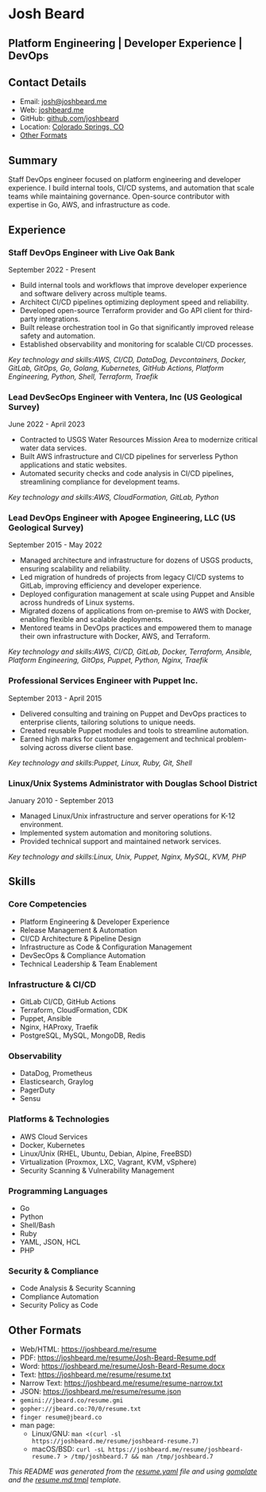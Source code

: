 # Josh Beard

## Platform Engineering | Developer Experience | DevOps

## Contact Details

* Email: [josh@joshbeard.me](mailto:josh@joshbeard.me)
* Web: [joshbeard.me](https://joshbeard.me)
* GitHub: [github.com/joshbeard](https://github.com/joshbeard)
* Location: [Colorado Springs, CO](https://maps.app.goo.gl/v5jKrjZ8whT3nwgv7)
* [Other Formats](#other-formats)

## Summary

Staff DevOps engineer focused on platform engineering and developer experience.  I build internal tools, CI/CD systems, and automation that scale teams while maintaining governance. Open-source contributor with expertise in Go, AWS, and infrastructure as code.


## Experience
### Staff DevOps Engineer with Live Oak Bank

September 2022 - Present
* Build internal tools and workflows that improve developer experience and software delivery across multiple teams.
* Architect CI/CD pipelines optimizing deployment speed and reliability.
* Developed open-source Terraform provider and Go API client for third-party integrations.
* Built release orchestration tool in Go that significantly improved release safety and automation.
* Established observability and monitoring for scalable CI/CD processes.

_Key technology and skills:AWS, CI/CD, DataDog, Devcontainers, Docker, GitLab, GitOps, Go, Golang, Kubernetes, GitHub Actions, Platform Engineering, Python, Shell, Terraform, Traefik_
### Lead DevSecOps Engineer with Ventera, Inc (US Geological Survey)

June 2022 - April 2023
* Contracted to USGS Water Resources Mission Area to modernize critical water data services.
* Built AWS infrastructure and CI/CD pipelines for serverless Python applications and static websites.
* Automated security checks and code analysis in CI/CD pipelines, streamlining compliance for development teams.

_Key technology and skills:AWS, CloudFormation, GitLab, Python_
### Lead DevOps Engineer with Apogee Engineering, LLC (US Geological Survey)

September 2015 - May 2022
* Managed architecture and infrastructure for dozens of USGS products, ensuring scalability and reliability.
* Led migration of hundreds of projects from legacy CI/CD systems to GitLab, improving efficiency and developer experience.
* Deployed configuration management at scale using Puppet and Ansible across hundreds of Linux systems.
* Migrated dozens of applications from on-premise to AWS with Docker, enabling flexible and scalable deployments.
* Mentored teams in DevOps practices and empowered them to manage their own infrastructure with Docker, AWS, and Terraform.

_Key technology and skills:AWS, CI/CD, GitLab, Docker, Terraform, Ansible, Platform Engineering, GitOps, Puppet, Python, Nginx, Traefik_
### Professional Services Engineer with Puppet Inc.

September 2013 - April 2015
* Delivered consulting and training on Puppet and DevOps practices to enterprise clients, tailoring solutions to unique needs.
* Created reusable Puppet modules and tools to streamline automation.
* Earned high marks for customer engagement and technical problem-solving across diverse client base.

_Key technology and skills:Puppet, Linux, Ruby, Git, Shell_
### Linux/Unix Systems Administrator with Douglas School District

January 2010 - September 2013
* Managed Linux/Unix infrastructure and server operations for K-12 environment.
* Implemented system automation and monitoring solutions.
* Provided technical support and maintained network services.

_Key technology and skills:Linux, Unix, Puppet, Nginx, MySQL, KVM, PHP_
## Skills
### Core Competencies
- Platform Engineering & Developer Experience
- Release Management & Automation
- CI/CD Architecture & Pipeline Design
- Infrastructure as Code & Configuration Management
- DevSecOps & Compliance Automation
- Technical Leadership & Team Enablement
### Infrastructure & CI/CD
- GitLab CI/CD, GitHub Actions
- Terraform, CloudFormation, CDK
- Puppet, Ansible
- Nginx, HAProxy, Traefik
- PostgreSQL, MySQL, MongoDB, Redis
### Observability
- DataDog, Prometheus
- Elasticsearch, Graylog
- PagerDuty
- Sensu
### Platforms & Technologies
- AWS Cloud Services
- Docker, Kubernetes
- Linux/Unix (RHEL, Ubuntu, Debian, Alpine, FreeBSD)
- Virtualization (Proxmox, LXC, Vagrant, KVM, vSphere)
- Security Scanning & Vulnerability Management
### Programming Languages
- Go
- Python
- Shell/Bash
- Ruby
- YAML, JSON, HCL
- PHP
### Security & Compliance
- Code Analysis & Security Scanning
- Compliance Automation
- Security Policy as Code

## Other Formats

* Web/HTML: <https://joshbeard.me/resume>
* PDF: <https://joshbeard.me/resume/Josh-Beard-Resume.pdf>
* Word: <https://joshbeard.me/resume/Josh-Beard-Resume.docx>
* Text: <https://joshbeard.me/resume/resume.txt>
* Narrow Text: <https://joshbeard.me/resume/resume-narrow.txt>
* JSON: <https://joshbeard.me/resume/resume.json>
* `gemini://jbeard.co/resume.gmi`
* `gopher://jbeard.co:70/0/resume.txt`
* `finger resume@jbeard.co`
* man page:
  * Linux/GNU: `man <(curl -sl https://joshbeard.me/resume/joshbeard-resume.7)`
  * macOS/BSD: `curl -sL https://joshbeard.me/resume/joshbeard-resume.7 > /tmp/joshbeard.7 && man /tmp/joshbeard.7
`

_This README was generated from the [resume.yaml](resume.yaml) file and using [gomplate](https://gomplate.ca/) and the [resume.md.tmpl](templates/resume.md.tmpl) template._